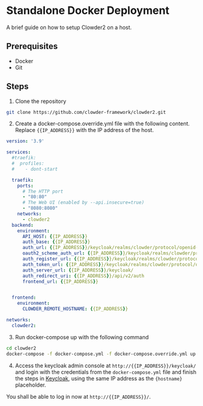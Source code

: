 # Standalone Docker Deployment

A brief guide on how to setup Clowder2 on a host.

## Prerequisites
- Docker
- Git

## Steps
1. Clone the repository
```bash
git clone https://github.com/clowder-framework/clowder2.git
```

2. Create a docker-compose.override.yml file with the following content. Replace `{{IP_ADDRESS}}` with the IP address of the host.

```yaml
version: '3.9'

services:
  #traefik:
  #  profiles:
  #    - dont-start

  traefik:
    ports:
      # The HTTP port
      - "80:80"
      # The Web UI (enabled by --api.insecure=true)
      - "8080:8080"
    networks:
      - clowder2
  backend:
    environment:
      API_HOST: {{IP_ADDRESS}}
      auth_base: {{IP_ADDRESS}}
      auth_url: {{IP_ADDRESS}}/keycloak/realms/clowder/protocol/openid-connect/auth?client_id=clowder2-backend&response_type=code
      oauth2_scheme_auth_url: {{IP_ADDRESS}}/keycloak/realms/clowder/protocol/openid-connect/auth?client_id=clowder2-backend&response_type=code
      auth_register_url: {{IP_ADDRESS}}/keycloak/realms/clowder/protocol/openid-connect/registrations?client_id=clowder2-backend&response_type=code
      auth_token_url: {{IP_ADDRESS}}/keycloak/realms/clowder/protocol/openid-connect/token
      auth_server_url: {{IP_ADDRESS}}/keycloak/
      auth_redirect_uri: {{IP_ADDRESS}}/api/v2/auth
      frontend_url: {{IP_ADDRESS}}


  frontend:
    environment:
      CLOWDER_REMOTE_HOSTNAME: {{IP_ADDRESS}}

networks:
  clowder2:
```


3. Run docker-compose up with the following command
```bash
cd clowder2
docker-compose -f docker-compose.yml -f docker-compose.override.yml up -d
```

4. Access the keycloak admin console at `http://{{IP_ADDRESS}}/keycloak/` and login with the credentials from the `docker-compose.yml` file and finish the steps in [Keycloak](keycloak.md), using the same IP address as the `{hostname}` placeholder.

You shall be able to log in now at `http://{{IP_ADDRESS}}/`.
